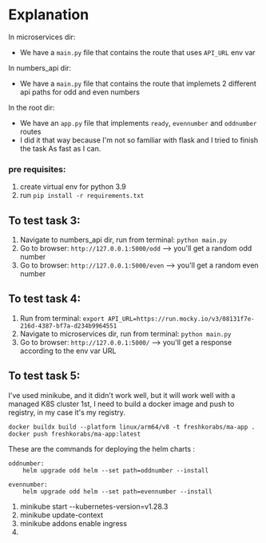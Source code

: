 # Explanation
In microservices dir:
- We have a `main.py` file that contains the route that uses `API_URL` env var

In numbers_api dir:
- We have a `main.py` file that contains the route that implemets 2 different api paths for odd and even numbers

In the root dir:
- We have an `app.py` file that implements `ready`, `evennumber` and `oddnumber` routes
- I did it that way because I'm not so familiar with flask and I tried to finish the task As fast as I can.

### pre requisites:
1. create virtual env for python 3.9
2. run `pip install -r requirements.txt`

## To test task 3:
1. Navigate to numbers_api dir, run from terminal: `python main.py`
2. Go to browser: `http://127.0.0.1:5000/odd` --> you'll get a random odd number
3. Go to browser: `http://127.0.0.1:5000/even` --> you'll get a random even number

## To test task 4:
1. Run from terminal: `export API_URL=https://run.mocky.io/v3/08131f7e-216d-4387-bf7a-d234b9964551`
2. Navigate to microservices dir, run from terminal: `python main.py`
3. Go to browser: `http://127.0.0.1:5000/` --> you'll get a response according to the env var URL

## To test task 5:
I've used minikube, and it didn't work well, but it will work well with a managed K8S cluster 
1st, I need to build a docker image and push to registry, in my case it's my registry.
```
docker buildx build --platform linux/arm64/v8 -t freshkorabs/ma-app .
docker push freshkorabs/ma-app:latest
```

These are the commands for deploying the helm charts :
```
oddnumber:
    helm upgrade odd helm --set path=oddnumber --install
 
evennumber:
    helm upgrade odd helm --set path=evennumber --install
```

1. minikube start --kubernetes-version=v1.28.3
2. minikube update-context
3. minikube addons enable ingress
4. 